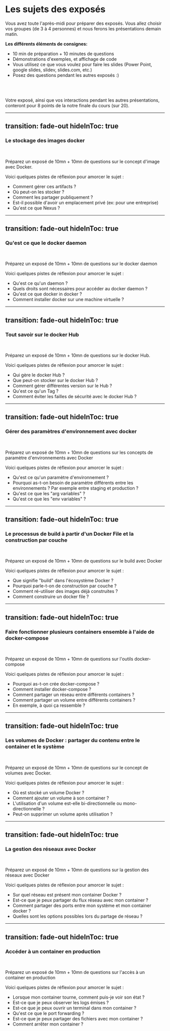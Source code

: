 # Les sujets des exposés

<p class="opacity-90 border-1 border-separate p2">Vous avez toute l'après-midi pour préparer des exposés. Vous allez choisir vos groupes (de 3 à 4 personnes) et nous ferons les présentations demain matin.</p>

**Les différents éléments de consignes:**
- 10 min de préparation + 10 minutes de questions
- Démonstrations d'exemples, et affichage de code
- Vous utilisez ce que vous voulez pour faire les slides (Power Point, google slides, slidev, slides.com, etc.)
- Posez des questions pendant les autres exposés :)

<br/>
<br/>
<p class="opacity-90 border-1 border-separate p2">Votre exposé, ainsi que vos interactions pendant les autres présentations, conteront pour 8 points de la notre finale du cours (sur 20).</p>

---
transition: fade-out
hideInToc: true
---

### Le stockage des images docker

<br/>
<p class="opacity-90 border-1 border-separate p2">Préparez un exposé de 10mn + 10mn de questions sur le concept d'image avec Docker.</p>

Voici quelques pistes de réflexion pour amorcer le sujet : 
- Comment gérer ces artifacts ?
- Où peut-on les stocker ?
- Comment les partager publiquement ?
- Est-il possible d'avoir un emplacement privé (ex: pour une entreprise)
- Qu'est ce que Nexus ?


---
transition: fade-out
hideInToc: true
---

### Qu'est ce que le docker daemon

<br/>
<p class="opacity-90 border-1 border-separate p2">Préparez un exposé de 10mn + 10mn de questions sur le docker daemon</p>

Voici quelques pistes de réflexion pour amorcer le sujet : 
- Qu'est ce qu'un daemon ?
- Quels droits sont nécessaires pour accéder au docker daemon ?
- Qu'est ce que docker in docker ? 
- Comment installer docker sur une machine virtuelle ?


---
transition: fade-out
hideInToc: true
---

### Tout savoir sur le docker Hub

<br/>
<p class="opacity-90 border-1 border-separate p2">Préparez un exposé de 10mn + 10mn de questions sur le docker Hub.</p>

Voici quelques pistes de réflexion pour amorcer le sujet : 
- Qui gère le docker Hub ?
- Que peut-on stocker sur le docker Hub ?
- Comment gérer différentes version sur le Hub ?
- Qu'est ce qu'un Tag ?
- Comment éviter les failles de sécurité avec le docker Hub ?


---
transition: fade-out
hideInToc: true
---

### Gérer des paramètres d'environnement avec docker

<br/>
<p class="opacity-90 border-1 border-separate p2">Préparez un exposé de 10mn + 10mn de questions sur les concepts de paramètre d'environnements avec Docker</p>

Voici quelques pistes de réflexion pour amorcer le sujet : 
- Qu'est ce qu'un paramètre d'environnement ?
- Pourquoi as-t-on besoin de paramètre différents entre les environnements ? Par exemple entre staging et production ?
- Qu'est ce que les "arg variables" ?
- Qu'est ce que les "env variables" ?


---
transition: fade-out
hideInToc: true
---

### Le processus de build à partir d'un Docker File et la construction par couche

<br/>
<p class="opacity-90 border-1 border-separate p2">Préparez un exposé de 10mn + 10mn de questions sur le build avec Docker</p>

Voici quelques pistes de réflexion pour amorcer le sujet : 
- Que signifie "build" dans l'écosystème Docker ?
- Pourquoi parle-t-on de construction par couche ?
- Comment ré-utiliser des images déjà construites ?
- Comment construire un docker file ?


---
transition: fade-out
hideInToc: true
---

### Faire fonctionner plusieurs containers ensemble à l'aide de docker-compose

<br/>
<p class="opacity-90 border-1 border-separate p2">Préparez un exposé de 10mn + 10mn de questions sur l'outils docker-compose</p>

Voici quelques pistes de réflexion pour amorcer le sujet : 
- Pourquoi as-t-on crée docker-compose ?
- Comment installer docker-compose ?
- Comment partager un réseau entre différents containers ? 
- Comment partager un volume entre différents containers ?
- En exemple, à quoi ça ressemble ?


---
transition: fade-out
hideInToc: true
---

### Les volumes de Docker : partager du contenu entre le container et le système

<br/>
<p class="opacity-90 border-1 border-separate p2">Préparez un exposé de 10mn + 10mn de questions sur le concept de volumes avec Docker.</p>

Voici quelques pistes de réflexion pour amorcer le sujet : 
- Où est stocké un volume Docker ?
- Comment ajouter un volume à son container ?
- L'utilisation d'un volume est-elle bi-directionnelle ou mono-directionnelle ?
- Peut-on supprimer un volume après utilisation ?


---
transition: fade-out
hideInToc: true
---

### La gestion des réseaux avec Docker

<br/>
<p class="opacity-90 border-1 border-separate p2">Préparez un exposé de 10mn + 10mn de questions sur la gestion des réseaux avec Docker</p>

Voici quelques pistes de réflexion pour amorcer le sujet : 
- Sur quel réseau est présent mon container Docker ?
- Est-ce que je peux partager du flux réseau avec mon container ?
- Comment partager des ports entre mon système et mon container docker ?
- Quelles sont les options possibles lors du partage de réseau ?


---
transition: fade-out
hideInToc: true
---

### Accéder à un container en production

<br/>
<p class="opacity-90 border-1 border-separate p2">Préparez un exposé de 10mn + 10mn de questions sur l'accès à un container en production </p>

Voici quelques pistes de réflexion pour amorcer le sujet : 
- Lorsque mon container tourne, comment puis-je voir son état ?
- Est-ce que je peux observer les logs émises ?
- Est-ce que je peux ouvrir un terminal dans mon container ?
- Qu'est ce que le port forwarding ?
- Est-ce que je peux partager des fichiers avec mon container ?
- Comment arrêter mon container ?

